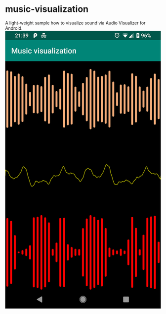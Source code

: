 # music-visualization
A light-weight sample how to visualize sound via Audio Visualizer for Android.
![Screenshot](https://raw.githubusercontent.com/AlShevelev/music-visualization/master/screenshots/1.png)
